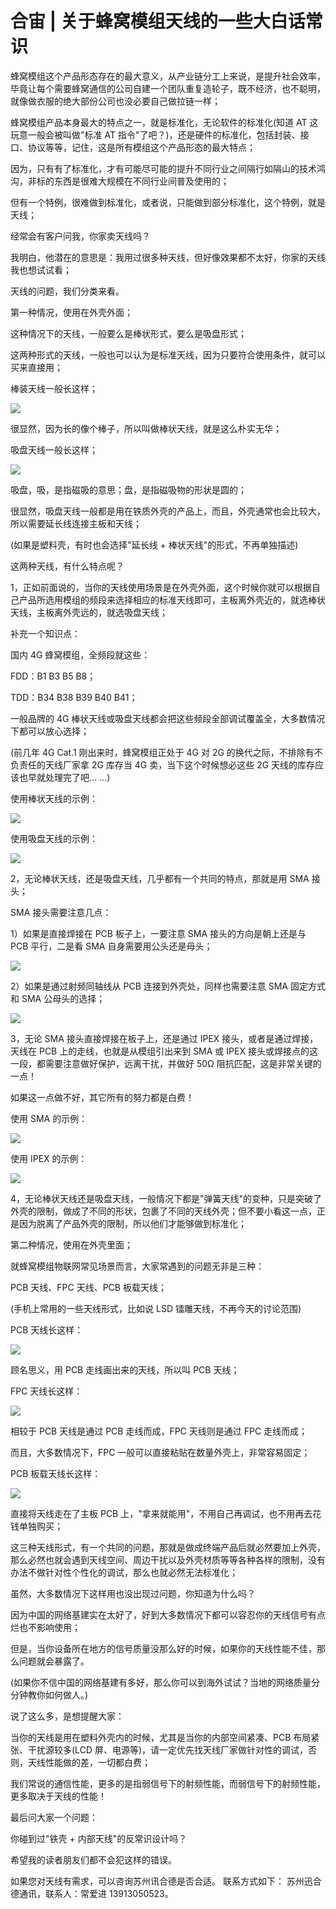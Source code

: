 # 合宙 | 关于蜂窝模组天线的一些大白话常识

蜂窝模组这个产品形态存在的最大意义，从产业链分工上来说，是提升社会效率，毕竟让每个需要蜂窝通信的公司自建一个团队重复造轮子，既不经济，也不聪明，就像做衣服的绝大部份公司也没必要自己做拉链一样；

蜂窝模组产品本身最大的特点之一，就是标准化，无论软件的标准化(知道 AT 这玩意一般会被叫做"标准 AT 指令"了吧？)，还是硬件的标准化，包括封装、接口、协议等等，记住，这是所有模组这个产品形态的最大特点；

因为，只有有了标准化，才有可能尽可能的提升不同行业之间隔行如隔山的技术鸿沟，非标的东西是很难大规模在不同行业间普及使用的；

但有一个特例，很难做到标准化，或者说，只能做到部分标准化，这个特例，就是天线；

经常会有客户问我，你家卖天线吗？

我明白，他潜在的意思是：我用过很多种天线，但好像效果都不太好，你家的天线我也想试试看；

天线的问题，我们分类来看。

第一种情况，使用在外壳外面；

这种情况下的天线，一般要么是棒状形式，要么是吸盘形式；

这两种形式的天线，一般也可以认为是标准天线，因为只要符合使用条件，就可以买来直接用；

棒装天线一般长这样；

![](image/QHbAbSqmcoKAsvxvD2wctahJnnf.png)

很显然，因为长的像个棒子，所以叫做棒状天线，就是这么朴实无华；

吸盘天线一般长这样；

![](image/AAQTb1XxDovc1QxZXHac7ei2nlf.png) 

吸盘，吸，是指磁吸的意思；盘，是指磁吸物的形状是圆的；

很显然，吸盘天线一般都是用在铁质外壳的产品上，而且，外壳通常也会比较大，所以需要延长线连接主板和天线；

(如果是塑料壳，有时也会选择"延长线 + 棒状天线"的形式，不再单独描述)

这两种天线，有什么特点呢？

1，正如前面说的，当你的天线使用场景是在外壳外面，这个时候你就可以根据自己产品所选用模组的频段来选择相应的标准天线即可，主板离外壳近的，就选棒状天线，主板离外壳远的，就选吸盘天线；

补充一个知识点：

国内 4G 蜂窝模组，全频段就这些：

FDD：B1 B3 B5 B8；

TDD：B34 B38 B39 B40 B41；

一般品牌的 4G 棒状天线或吸盘天线都会把这些频段全部调试覆盖全，大多数情况下都可以放心选择；

(前几年 4G Cat.1 刚出来时，蜂窝模组正处于 4G 对 2G 的换代之际，不排除有不负责任的天线厂家拿 2G 库存当 4G 卖，当下这个时候想必这些 2G 天线的库存应该也早就处理完了吧... ...)

使用棒状天线的示例：

![](image/QZ4nb0Ueko3S06x1SOkc9KcMnVg.png)

使用吸盘天线的示例：

![](image/RLPybHwZQoCG0jxbkLNcQ6Ornob.png)

2，无论棒状天线，还是吸盘天线，几乎都有一个共同的特点，那就是用 SMA 接头；

SMA 接头需要注意几点：

1）如果是直接焊接在 PCB 板子上，一要注意 SMA 接头的方向是朝上还是与 PCB 平行，二是看 SMA 自身需要用公头还是母头；

![](image/OEpHb2KjFo5fqjx4FP0clpB4nXd.png)

2）如果是通过射频同轴线从 PCB 连接到外壳处，同样也需要注意 SMA 固定方式和 SMA 公母头的选择；

![](image/IcpYbTpSvosmknxf38jcdiAinac.png)

3，无论 SMA 接头直接焊接在板子上，还是通过 IPEX 接头，或者是通过焊接，天线在 PCB 上的走线，也就是从模组引出来到 SMA 或 IPEX 接头或焊接点的这一段，都需要注意做好保护，远离干扰，并做好 50Ω 阻抗匹配，这是非常关键的一点！

如果这一点做不好，其它所有的努力都是白费！

使用 SMA 的示例：

![](image/ZPFXbaBU3oB1i0xTNukc8b5lntg.png)

使用 IPEX 的示例：

![](image/I6AkbSpcoo6L97xpNbPc2L8ynRb.png)

4，无论棒状天线还是吸盘天线，一般情况下都是"弹簧天线"的变种，只是突破了外壳的限制，做成了不同的形状，包裹了不同的天线外壳；但不要小看这一点，正是因为脱离了产品外壳的限制，所以他们才能够做到标准化；

第二种情况，使用在外壳里面；

就蜂窝模组物联网常见场景而言，大家常遇到的问题无非是三种：

PCB 天线、FPC 天线、PCB 板载天线；

(手机上常用的一些天线形式，比如说 LSD 镭雕天线，不再今天的讨论范围)

PCB 天线长这样：

![](image/OizMbxcXfoVMFzxWQxgcAbeanQc.png)

顾名思义，用 PCB 走线画出来的天线，所以叫 PCB 天线；

FPC 天线长这样：

![](image/YVPjbTg7UofoVMxbxE5cALpPnjb.png)

相较于 PCB 天线是通过 PCB 走线而成，FPC 天线则是通过 FPC 走线而成；

而且，大多数情况下，FPC 一般可以直接粘贴在数量外壳上，非常容易固定；

PCB 板载天线长这样：

![](image/V0bubbkvoobfNRx585dcaMDwn8e.png)

直接将天线走在了主板 PCB 上，"拿来就能用"，不用自己再调试，也不用再去花钱单独购买；

这三种天线形式，有一个共同的问题，那就是做成终端产品后就必然要加上外壳，那么必然也就会遇到天线空间、周边干扰以及外壳材质等等各种各样的限制，没有办法不做针对性个性化的调试，那么也就必然无法标准化；

虽然，大多数情况下这样用也没出现过问题，你知道为什么吗？

因为中国的网络基建实在太好了，好到大多数情况下都可以容忍你的天线信号有点烂也不影响使用；

但是，当你设备所在地方的信号质量没那么好的时候，如果你的天线性能不佳，那么问题就会暴露了。

(如果你不信中国的网络基建有多好，那么你可以到海外试试？当地的网络质量分分钟教你如何做人。)

说了这么多，是想提醒大家：

当你的天线是用在塑料外壳内的时候，尤其是当你的内部空间紧凑、PCB 布局紧张、干扰源较多(LCD 屏、电源等)，请一定优先找天线厂家做针对性的调试，否则，天线性能做的差，一切都白费；

我们常说的通信性能，更多的是指弱信号下的射频性能，而弱信号下的射频性能，更多取决于天线的性能！

最后问大家一个问题：

你碰到过"铁壳 + 内部天线"的反常识设计吗？

希望我的读者朋友们都不会犯这样的错误。

如果您对天线有需求，可以咨询苏州讯合德是否合适。
联系方式如下：
苏州迅合德通讯，联系人：常爱进 13913050523。
